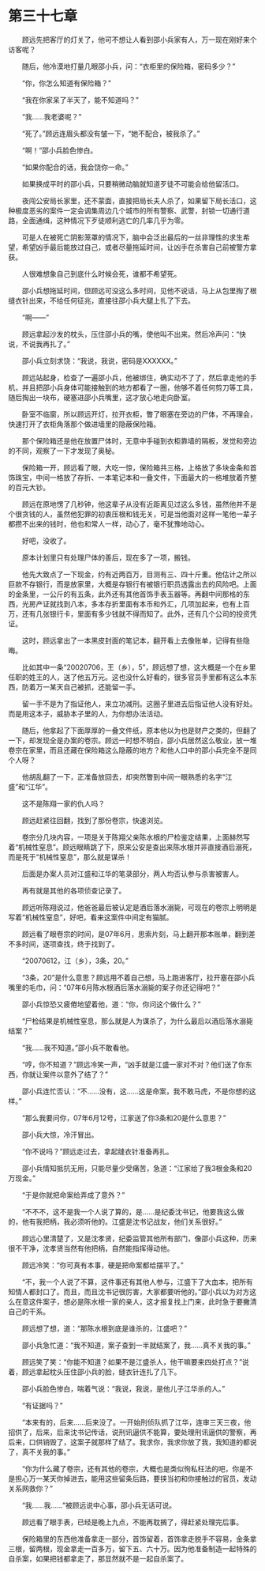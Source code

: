 #	第三十七章

　　顾远先把客厅的灯关了，他可不想让人看到邵小兵家有人，万一现在刚好来个访客呢？

　　随后，他冷漠地打量几眼邵小兵，问：“衣柜里的保险箱，密码多少？”

　　“你，你怎么知道有保险箱？”

　　“我在你家呆了半天了，能不知道吗？”

　　“我……我老婆呢？”

　　“死了。”顾远连眉头都没有皱一下，“她不配合，被我杀了。”

　　“啊！”邵小兵脸色惨白。

　　“如果你配合的话，我会饶你一命。”

　　如果换成平时的邵小兵，只要稍微动脑就知道歹徒不可能会给他留活口。

　　夜闯公安局长家里，还不蒙面，直接把局长夫人杀了，如果留下局长活口，这种极度恶劣的案件一定会调集周边几个城市的所有警察、武警，封锁一切通行道路，全面通缉，这种情况下歹徒顺利逃亡的几率几乎为零。

　　可是人在被死亡阴影笼罩的情况下，脑中会泛出最后的一丝非理性的求生希望，希望凶手最后能放过自己，或者尽量拖延时间，让凶手在杀害自己前被警方拿获。

　　人很难想象自己到底什么时候会死，谁都不希望死。

　　邵小兵想拖延时间，但顾远可没这么多时间，见他不说话，马上从包里掏了根缝衣针出来，不给任何征兆，直接往邵小兵大腿上扎了下去。

　　“啊——”

　　顾远拿起沙发的枕头，压住邵小兵的嘴，使他叫不出来。然后冷声问：“快说，不说我再扎了。”

　　邵小兵立刻求饶：“我说，我说，密码是XXXXXX。”

　　顾远站起身，检查了一遍邵小兵，他被绑住，确实动不了了，然后拿走他的手机，并且把邵小兵身体可能接触到的地方都看了一圈，他够不着任何剪刀等工具，随后掏出一块布，硬塞进邵小兵嘴里，这才放心地走向卧室。

　　卧室不临窗，所以顾远开灯，拉开衣柜，瞥了眼塞在旁边的尸体，不再理会，快速打开了衣柜角落那个做进墙里的隐蔽保险箱。

　　那个保险箱还是他在放置尸体时，无意中手碰到衣柜靠墙的隔板，发觉和旁边的不同，观察了一下才发现了奥秘。

　　保险箱一开，顾远看了眼，大吃一惊，保险箱共三格，上格放了多块金条和首饰珠宝，中间一格放了存折、一本笔记本和一叠文件，下面最大的一格堆放着齐整的百元大钞。

　　顾远在原地愣了几秒钟，他这辈子从没有近距离见过这么多钱，虽然他并不是个很贪钱的人，虽然他犯罪的初衷压根和钱无关，可是当他面对这样一笔他一辈子都攒不出来的钱时，他也和常人一样，动心了，毫不犹豫地动心。

　　好吧，没收了。

　　原本计划里只有处理尸体的善后，现在多了一项，搬钱。

　　他先大致点了一下现金，约有近两百万，目测有三、四十斤重。他估计之所以巨款不存银行，而是放家里，大概是存银行有被银行职员透露出去的风险吧。上面的金条里，一公斤的有五条，此外还有其他首饰手表玉器等。再翻中间那格的东西，光房产证就找到八本，多本存折里面有本币和外汇，几项加起来，也有上百万，还有几张银行卡，里面有多少钱就不得而知了。此外，还有几个公司的投资凭证。

　　这时，顾远拿出了一本黑皮封面的笔记本，翻开看上去像账单，记得有些隐晦。

　　比如其中一条“20020706，王（乡），5”，顾远想了想，这大概是一个在乡里任职的姓王的人，送了他五万元。这也没什么好看的，很多官员手里都有这么本东西，防着万一某天自己被抓，还能留一手。

　　留一手不是为了指证他人，来立功减刑。这圈子里进去后指证他人没有好处。而是用这本子，威胁本子里的人，为你想办法活动。

　　随后，他拿起了下面厚厚的一叠文件纸，原本他以为也是财产之类的，但翻了一下，却发现全是办案的卷宗。顾远一时想不明白，邵小兵居然这么敬业，放一堆卷宗在家里，而且还藏在保险箱这么隐蔽的地方？和他人口中的邵小兵完全不是同个人呀？

　　他胡乱翻了一下，正准备放回去，却突然瞥到中间一眼熟悉的名字“江盛”和“江华”。

　　这不是陈翔一家的仇人吗？

　　顾远赶紧往回翻，找到了那份卷宗，快速浏览。

　　卷宗分几块内容，一项是关于陈翔父亲陈水根的尸检鉴定结果，上面赫然写着“机械性窒息”。顾远眼睛跳了下，原来公安是查出来陈水根并非直接酒后溺死，而是死于“机械性窒息”，那么就是谋杀！

　　后面是办案人员对江盛和江华的笔录部分，两人均否认参与杀害被害人。

　　再有就是其他的各项侦查记录了。

　　顾远听陈翔说过，他爸爸最后被认定是酒后落水溺毙，可现在的卷宗上明明是写着“机械性窒息”，好吧，看来这案件中间定有猫腻。

　　顾远看了眼卷宗的时间，是07年6月，思索片刻，马上翻开那本账单，翻到差不多时间，逐项查找，终于找到了。

　　“20070612，江（乡），3条，20。”

　　“3条，20”是什么意思？顾远用不着自己想，马上跑进客厅，拉开塞在邵小兵嘴里的毛巾，问：“07年6月陈水根酒后落水溺毙的案子你还记得吧？”

　　邵小兵惊恐又疲倦地望着他，道：“你，你问这个做什么？”

　　“尸检结果是机械性窒息，那么就是人为谋杀了，为什么最后以酒后落水溺毙结案？”

　　“我……我不知道。”邵小兵不敢看他。

　　“哼，你不知道？”顾远冷笑一声，“凶手就是江盛一家对不对？他们送了你东西，你就让案件以意外了结了？”

　　邵小兵连忙否认：“不……没有，这……这是命案，我不敢马虎，不是你想的这样。”

　　“那么我要问你，07年6月12号，江家送了你3条和20是什么意思？”

　　邵小兵大惊，冷汗冒出。

　　“你不说吗？”顾远走过去，拿起缝衣针准备再扎。

　　邵小兵情知抵抗无用，只能尽量少受痛苦，急道：“江家给了我3根金条和20万现金。”

　　“于是你就把命案给弄成了意外？”

　　“不不不，这不是我一个人说了算的，是……是纪委沈书记，他要我这么做的，他有我把柄，我必须听他的。江盛是沈书记战友，他们关系很好。”

　　顾远心里清楚了，又是沈孝贤，纪委监管其他所有部门，像邵小兵这种，历来很不干净，沈孝贤当然有他把柄，自然能指挥得动他。

　　顾远冷笑：“你可真有本事，硬是把命案都给摆平了。”

　　“不，我一个人说了不算，这件事还有其他人参与，江盛下了大血本，把所有知情人都封口了。而且，而且沈书记很厉害，大家都要听他的。”邵小兵以为对方这么在意这件案子，想必是陈水根一家的亲人，这才报复找上门来，此时急于要撇清自己的干系。

　　顾远想了想，道：“那陈水根到底是谁杀的，江盛吧？”

　　邵小兵急忙道：“我不知道，案子查到一半就结案了，我……真不关我的事。”

　　顾远笑了笑：“你能不知道？如果不是江盛杀人，他干嘛要来四处打点？”说着，顾远拿起枕头压住邵小兵的脸，缝衣针连扎了几下。

　　邵小兵脸色惨白，喘着气说：“我说，我说，是他儿子江华杀的人。”

　　“有证据吗？”

　　“本来有的，后来……后来没了。一开始刑侦队抓了江华，连审三天三夜，他招供了，后来，后来沈书记传话，说刑讯逼供不能算，要处理刑讯逼供的警察，再后来，口供销毁了，这案子就那样了结了。我求你，我求你放了我，我知道的都说了，真不关我的事。”

　　“你为什么藏了卷宗，还有其他的卷宗，大概也是类似徇私枉法的吧，你是不是担心万一某天你掉进去，能用这些留条后路，要挟当初和你接触过的官员，发动关系网救你？”

　　“我……我……”被顾远说中心事，邵小兵无话可说。

　　顾远看了眼手表，已经是晚上九点，不能再耽搁了，得赶紧处理完后事。

　　保险箱里的东西他准备拿走一部分，首饰留着，首饰拿走脱手不容易，金条拿三根，留两根，现金拿走一百多万，留下五、六十万。因为他准备制造一起特殊的自杀案，如果把钱都拿走了，那显然就不是一起自杀案了。
